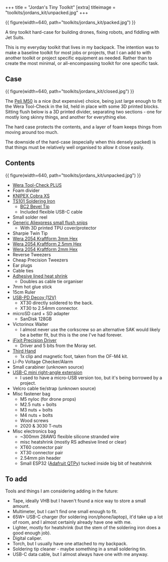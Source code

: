 +++
title = "Jordan's Tiny Toolkit"
[extra]
titleimage = "toolkits/jordans_kit/unpacked.jpg"
+++

{{ figure(width=640, path="toolkits/jordans_kit/packed.jpg") }}

A tiny toolkit hard-case for building drones, fixing robots, and fiddling with Jet Suits.

This is my everyday toolkit that lives in my backpack. The intention was to make a baseline toolkit for most jobs or projects, that I can add to with another toolkit or project specific equipment as needed. Rather than to create the most minimal, or all-encompassing toolkit for one specific task.

## Case

{{ figure(width=640, path="toolkits/jordans_kit/closed.jpg") }}

The [Peli M50](https://peliproducts.co.uk/collections/micro) is a nice (but expensive) choice, being just large enough to fit the Wera Tool-Check in the lid, held in place with some 3D printed blocks. Sitting flush below is a 3D printed divider, separating two sections - one for mostly long skinny things, and another for everything else.

The hard case protects the contents, and a layer of foam keeps things from moving around too much.

The downside of the hard-case (especially when this densely packed) is that things must be relatively well organised to allow it close easily.

## Contents

{{ figure(width=640, path="toolkits/jordans_kit/unpacked.jpg") }}

- [Wera Tool-Check PLUS](https://products.wera.de/en/ratchets_and_accessories_zyklop_mini_zyklop_mini_1_tool-check_plus.html)
- Foam divider
- [KNIPEX Cobra XS](https://tinytoolk.it/tools/knipex-cobra/)
- [TS101 Soldering Iron](https://shop.pimoroni.com/products/ts101-smart-soldering-iron?variant=40520177844307)
    - [BC2 Bevel Tip](https://shop.pimoroni.com/products/soldering-tip-for-ts100-soldering-iron?variant=39332711530579)
    - Included flexible USB-C cable
- Small solder reel
- [Generic Aliexpress small flush snips](https://www.aliexpress.com/item/1005005170407736.html)
    - With 3D printed TPU cover/protector
- Sharpie Twin Tip
- [Wera 2054 Kraftform 3mm Hex](https://www.primetools.co.uk/product/wera-118072-kraftform-2054-micro-hexagon-screwdriver-3mm/)
- [Wera 2054 Kraftform 2.5mm Hex](https://www.primetools.co.uk/product/wera-118070-kraftform-2054-micro-hexagon-screwdriver-2-5mm/)
- [Wera 2054 Kraftform 2mm Hex](https://www.primetools.co.uk/product/wera-118068-kraftform-2054-micro-hexagon-screwdriver-2mm/)
- Reverse Tweezers
- Cheap Precision Tweezers
- Ear plugs
- Cable ties
- [Adhesive lined heat shrink](https://uk.rs-online.com/web/p/heat-shrink-tubing/4811797)
    - Doubles as cable tie organiser
- 7mm hot glue stick
- 15cm Ruler
- [USB-PD Decoy (12V)](https://www.aliexpress.com/item/1005004453538830.html)
    - XT30 directly soldered to the back.
    - XT30 to 2.54mm connector.
- microSD card + SD adapter
    - SanDisk 128GB
- Victorinox Waiter
    - I almost never use the corkscrew so an alternative SAK would likely be a better fit, but this is the one I've had forever.
- [iFixit Precision Driver](https://tinytoolk.it/tools/ifixit-mako-4mm-screwdriver-kit/)
    - Driver and 5 bits from the Moray set.
- [Third Hand](https://omnifixo.com/en-gb/collections/all)
    - 1x clip and magnetic foot, taken from the OF-M4 kit.
- Li-Po Voltage Checker/Alarm
- Small carabiner (unknown source)
- [USB-C mini right-angle extension](https://www.aliexpress.com/item/1005003238859317.html)
    - I used to have a micro-USB version too, but it's being borrowed by a project.
- Velcro cable tie/strap (unknown source)
- Misc fastener bag
    - M5 nyloc (for drone props)
    - M2.5 nuts + bolts
    - M3 nuts + bolts
    - M4 nuts + bolts
    - Wood screws
    - 2020 & 3030 T-nuts
- Misc electronics bag
    - ~300mm 28AWG flexible silicone stranded wire
    - misc heatshrink (mostly RS adhesive lined or clear)
    - XT60 connector pair
    - XT30 connector pair
    - 2.54mm pin header
    - Small ESP32 ([Adafruit QTPy](https://shop.pimoroni.com/products/adafruit-qt-py-esp32-s2-wifi-dev-board-with-stemma-qt?variant=39620155932755)) tucked inside big bit of heatshrink

## To add

Tools and things I am considering adding in the future:

- Tape, ideally VHB but I haven't found a nice way to store a small amount.
- Multimeter, but I can't find one small enough to fit.
- 65W+ USB-C charger (for soldering iron/phone/laptop), it'd take up a lot of room, and I almost certainly already have one with me.
- Lighter, mostly for heatshrink (but the stem of the soldering iron does a good enough job).
- Digital caliper.
- Torch, but I usually have one attached to my backpack.
- Soldering tip cleaner - maybe something in a small soldering tin.
- USB-C data cable, but I almost always have one with me anyway.
